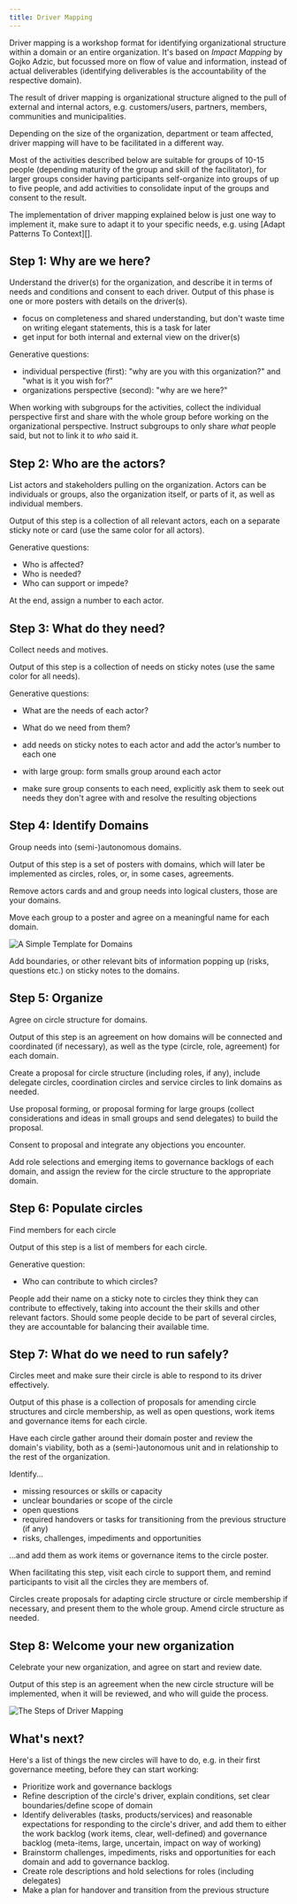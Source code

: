 ```yaml
---
title: Driver Mapping
---
```


Driver mapping is a workshop format for identifying organizational structure within a domain or  an entire organization. It's based on *Impact Mapping* by Gojko Adzic, but focussed more on flow of value and information, instead of actual deliverables (identifying deliverables is the accountability of the respective domain).

The result of driver mapping is organizational structure aligned to the pull of external and internal actors, e.g. customers/users, partners, members, communities and municipalities.

Depending on the size of the organization, department or team affected, driver mapping will have to be facilitated in a different way.

Most of the activities described below are suitable for groups of 10-15 people (depending maturity of the group and skill of the facilitator), for larger groups consider having participants self-organize into groups of up to five people, and add activities to consolidate input of the groups and consent to the result.

The implementation of driver mapping explained below is just one way to implement it, make sure to adapt it to your specific needs, e.g. using [Adapt Patterns To Context][].

## Step 1: Why are we here?

Understand the driver(s) for the organization, and describe it in terms of needs and conditions and consent to each driver. Output of this phase is one or more posters with details on the driver(s).

* focus on completeness and shared understanding, but don't waste time on writing elegant statements, this is a task for later
* get input for both internal and external view on the driver(s)

Generative questions:

* individual perspective (first): "why are you with this organization?" and "what is it  you wish for?"
* organizations perspective (second): "why are we here?"

When working with subgroups for the activities, collect the individual perspective first and share with the whole group before working on the organizational perspective. Instruct subgroups to only share *what* people said, but not to link it to *who* said it.

## Step 2: Who are the actors?

List actors and stakeholders pulling on the organization. Actors can be individuals or groups, also the organization itself, or parts of it, as well as individual members.

Output of this step is a collection of all relevant actors, each on a separate sticky note or card (use the same color for all actors).

Generative questions:

* Who is affected?
* Who is needed?
* Who can support or impede?

At the end, assign a number to each actor.


## Step 3: What do they need?

Collect needs and motives.

Output of this step is a collection of needs on sticky notes (use the same color for all needs).

Generative questions:

* What are the needs of each actor?
* What do we need from them?

* add needs on sticky notes to each actor and add the actor’s number to each one
* with large group: form smalls group around each actor
* make sure group consents to each need, explicitly ask them to seek out needs they don't agree with and resolve the resulting objections

## Step 4: Identify Domains

Group needs into (semi-)autonomous domains.

Output of this step is a set of posters with domains, which will later be implemented as circles, roles, or, in some cases, agreements.

Remove actors cards and and group needs into logical clusters, those are your domains.

Move each group to a poster and agree on a meaningful name for each domain.

![A Simple Template for Domains ](img/tension-driver-domain/domain-template.png)

Add boundaries, or other relevant bits of information popping up (risks, questions etc.) on sticky notes to the domains.


## Step 5: Organize

Agree on circle structure for domains.

Output of this step is an agreement on how domains will be connected and coordinated (if necessary), as well as the type (circle, role, agreement) for each domain.

Create a proposal for circle structure (including roles, if any), include delegate circles, coordination circles and service circles to link domains as needed. 

Use proposal forming, or proposal forming for large groups (collect considerations and ideas in small groups and send delegates) to build the proposal.

Consent to proposal and integrate any objections you encounter. 

Add role selections and emerging items to governance backlogs of each domain, and assign the review for the circle structure to the appropriate domain.


## Step 6: Populate circles

Find members for each circle

Output of this step is a list of members for each circle.

Generative question:

* Who can contribute to which circles?

People add their name on a sticky note to circles they think they can contribute to effectively, taking into account the their skills and other relevant factors. Should some people decide to be part of several circles, they are accountable for balancing their available time. 


## Step 7: What do we need to run safely?

Circles meet and make sure their circle is able to respond to its driver effectively.

Output of this phase is a collection of proposals for amending circle structures and circle membership, as well as open questions, work items and governance items for each circle.

Have each circle gather around their domain poster and review the domain's viability, both as a (semi-)autonomous unit and in relationship to the rest of the organization.

Identify...

* missing resources or skills or capacity
* unclear boundaries or scope of the circle
* open questions
* required handovers or tasks for transitioning from the previous structure (if any)
* risks, challenges, impediments and opportunities

...and add them as work items or governance items to the circle poster.

When facilitating this step, visit each circle to support them, and remind participants to visit all the circles they are members of.

Circles create proposals for adapting circle structure or circle membership if necessary, and present them to the whole group. Amend circle structure as needed. 


## Step 8: Welcome your new organization

Celebrate your new organization, and agree on start and review date. 

Output of this step is an agreement when the new circle structure will be implemented, when it will be reviewed, and who will guide the process.

![The Steps of Driver Mapping](img/tension-driver-domain/driver-mapping.png)


## What's next? 

Here's a list of things the new circles will have to do, e.g. in their first governance meeting, before they can start working:

* Prioritize work and governance backlogs
* Refine description of the circle's driver, explain conditions, set clear boundaries/define scope of domain
* Identify deliverables (tasks, products/services) and reasonable expectations for responding to the circle's driver,  and add them to either the work backlog (work items, clear, well-defined) and governance backlog (meta-items, large, uncertain, impact on way of working)
* Brainstorm challenges, impediments, risks and opportunities for each domain and add to governance backlog.
* Create role descriptions and hold selections for roles (including delegates)
* Make a plan for handover and transition from the previous structure


